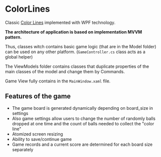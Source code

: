 # ColorLines
 
Classic [Color Lines](https://ru.wikipedia.org/wiki/Color_Lines) implemented with WPF technology.

**The architecture of application is based on implementation MVVM pattern.**

Thus, classes witch contains basic game logic (that are in the Model folder) can be used on any other platform. (`GameController.cs` class acts as a global helper)

The ViewModels folder contains classes that duplicate properties of the main classes of the model and change them by Commands.

Game View fully contains in the `MainWindow.xaml` file.

## Features of the game

- The game board is generated dynamically depending on board_size in settings
- Also game settings allow users to change the number of randomly balls dropped at one time and the count of balls needed to collect the "color line"
- Atomized screen resizing
- Ability to save/continue game
- Game records and a current score are determined for each board size separately
